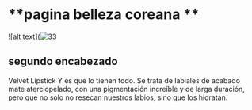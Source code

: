 # **pagina belleza coreana **
![alt text](![33](https://github.com/user-attachments/assets/f9516b14-0e34-480c-8f5a-ce657cc43196)


## segundo encabezado 

Velvet Lipstick
Y es que lo tienen todo. Se trata de labiales de acabado mate aterciopelado, con una pigmentación increíble y de larga duración, pero que no solo no resecan nuestros labios, sino que los hidratan.
